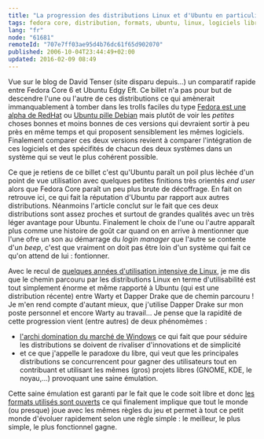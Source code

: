 ```yaml
---
title: "La progression des distributions Linux et d'Ubuntu en particulier"
tags: fedora core, distribution, formats, ubuntu, linux, logiciels libres
lang: "fr"
node: "61681"
remoteId: "707e7ff03ae95d4b76dc61f65d902070"
published: 2006-10-04T23:44:49+02:00
updated: 2016-02-09 08:49
---
```

 
Vue sur le blog de David Tenser (site disparu depuis…) un comparatif rapide
entre Fedora Core 6 et Ubuntu Edgy Eft. Ce billet n'a pas pour but de descendre
l'une ou l'autre de ces distributions ce qui amènerait immanquablement à tomber
dans les trolls faciles du type [Fedora est une alpha de
RedHat](http://www.llaumgui.com/post/Discourt-tres-enervant-du-CTO-de-Red-Hat)
ou [Ubuntu pille Debian](http://linuxfr.org/2005/04/12/18710.html) mais plutôt
de voir les *petites* choses bonnes et moins bonnes de ces versions qui
devraient sortir à peu près en même temps et qui proposent sensiblement les
mêmes logiciels. Finalement comparer ces deux versions revient à comparer
l'intégration de ces logiciels et des spécifités de chacun des deux systèmes
dans un système qui se veut le plus cohérent possible.

 
Ce que je retiens de ce billet c'est qu'Ubuntu paraît un poil plus lèchée d'un
point de vue utilisation avec quelques petites finitions très orientés *end
user* alors que Fedora Core paraît un peu plus brute de décoffrage. En fait on
retrouve ici, ce qui fait la réputation d'Ubuntu par rapport aux autres
distributions. Néanmoins l'article conclut sur le fait que ces deux
distributions sont assez proches et surtout de grandes qualités avec un très
léger avantage pour Ubuntu. Finalement le choix de l'une ou l'autre apparaît
plus comme une histoire de goût car quand on en arrive à mentionner que l'une
ofre un son au démarrage du *login manager* que l'autre se contente d'un *beep*,
c'est que vraiment on doit pas être loin d'un système qui fait ce qu'on attend
de lui : fontionner.

 
Avec le recul de [quelques années d'utilisation intensive de
Linux](/post/pourquoi-j-utilise-gnu-linux-ubuntu-linux-et-le-logiciel-libre), je
me dis que le chemin parcouru par les distributions Linux en terme
d'utilisabilité est tout simplement énorme et même rapporté à Ubuntu (qui est
une distribution récente) entre Warty et Dapper Drake que de chemin parcouru !
Je m'en rend compte d'autant mieux, que j'utilise Dapper Drake sur mon poste
personnel et encore Warty au travail… Je pense que la rapidité de cette
progression vient (entre autres) de deux phénomèmes :

* [l'archi domination du marché de
  Windows](https://launchpad.net/distros/ubuntu/+bug/1) ce qui fait que pour
  séduire les distributions se doivent de rivaliser d'innovations et de
  simplicité
* et ce que j'appelle le paradoxe du libre, qui veut que les principales
  distributions se concurrencent pour gagner des utilisateurs tout en
  contribuant et utilisant les mêmes (gros) projets libres (GNOME, KDE, le
  noyau,…) provoquant une saine émulation.
 

Cette saine émulation est garanti par le fait que le code soit libre et donc
[les formats utilisés sont ouverts](http://www.formats-ouverts.org/) ce qui
finalement implique que tout le monde (ou presque) joue avec les mêmes règles du
jeu et permet à tout ce petit monde d'évoluer rapidement selon une règle
simple&nbsp;: le meilleur, le plus simple, le plus fonctionnel gagne.
